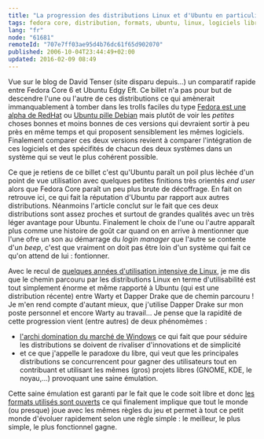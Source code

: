 ```yaml
---
title: "La progression des distributions Linux et d'Ubuntu en particulier"
tags: fedora core, distribution, formats, ubuntu, linux, logiciels libres
lang: "fr"
node: "61681"
remoteId: "707e7ff03ae95d4b76dc61f65d902070"
published: 2006-10-04T23:44:49+02:00
updated: 2016-02-09 08:49
---
```

 
Vue sur le blog de David Tenser (site disparu depuis…) un comparatif rapide
entre Fedora Core 6 et Ubuntu Edgy Eft. Ce billet n'a pas pour but de descendre
l'une ou l'autre de ces distributions ce qui amènerait immanquablement à tomber
dans les trolls faciles du type [Fedora est une alpha de
RedHat](http://www.llaumgui.com/post/Discourt-tres-enervant-du-CTO-de-Red-Hat)
ou [Ubuntu pille Debian](http://linuxfr.org/2005/04/12/18710.html) mais plutôt
de voir les *petites* choses bonnes et moins bonnes de ces versions qui
devraient sortir à peu près en même temps et qui proposent sensiblement les
mêmes logiciels. Finalement comparer ces deux versions revient à comparer
l'intégration de ces logiciels et des spécifités de chacun des deux systèmes
dans un système qui se veut le plus cohérent possible.

 
Ce que je retiens de ce billet c'est qu'Ubuntu paraît un poil plus lèchée d'un
point de vue utilisation avec quelques petites finitions très orientés *end
user* alors que Fedora Core paraît un peu plus brute de décoffrage. En fait on
retrouve ici, ce qui fait la réputation d'Ubuntu par rapport aux autres
distributions. Néanmoins l'article conclut sur le fait que ces deux
distributions sont assez proches et surtout de grandes qualités avec un très
léger avantage pour Ubuntu. Finalement le choix de l'une ou l'autre apparaît
plus comme une histoire de goût car quand on en arrive à mentionner que l'une
ofre un son au démarrage du *login manager* que l'autre se contente d'un *beep*,
c'est que vraiment on doit pas être loin d'un système qui fait ce qu'on attend
de lui : fontionner.

 
Avec le recul de [quelques années d'utilisation intensive de
Linux](/post/pourquoi-j-utilise-gnu-linux-ubuntu-linux-et-le-logiciel-libre), je
me dis que le chemin parcouru par les distributions Linux en terme
d'utilisabilité est tout simplement énorme et même rapporté à Ubuntu (qui est
une distribution récente) entre Warty et Dapper Drake que de chemin parcouru !
Je m'en rend compte d'autant mieux, que j'utilise Dapper Drake sur mon poste
personnel et encore Warty au travail… Je pense que la rapidité de cette
progression vient (entre autres) de deux phénomèmes :

* [l'archi domination du marché de
  Windows](https://launchpad.net/distros/ubuntu/+bug/1) ce qui fait que pour
  séduire les distributions se doivent de rivaliser d'innovations et de
  simplicité
* et ce que j'appelle le paradoxe du libre, qui veut que les principales
  distributions se concurrencent pour gagner des utilisateurs tout en
  contribuant et utilisant les mêmes (gros) projets libres (GNOME, KDE, le
  noyau,…) provoquant une saine émulation.
 

Cette saine émulation est garanti par le fait que le code soit libre et donc
[les formats utilisés sont ouverts](http://www.formats-ouverts.org/) ce qui
finalement implique que tout le monde (ou presque) joue avec les mêmes règles du
jeu et permet à tout ce petit monde d'évoluer rapidement selon une règle
simple&nbsp;: le meilleur, le plus simple, le plus fonctionnel gagne.
